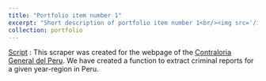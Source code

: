 ```yaml
---
title: "Portfolio item number 1"
excerpt: "Short description of portfolio item number 1<br/><img src='/images/500x300.png'>"
collection: portfolio
---
```

[Script](https://github.com/alexanderquispe/ECO224/blob/main/Labs/replication_1/Group5_lab1_R_2.ipynb)  : This scraper was created for the webpage of the [Contraloria General del Peru](https://appbp.contraloria.gob.pe/BuscadorCGR/Informes/Avanzado.html). We have created a function to extract criminal reports for a given year-region in Peru.


